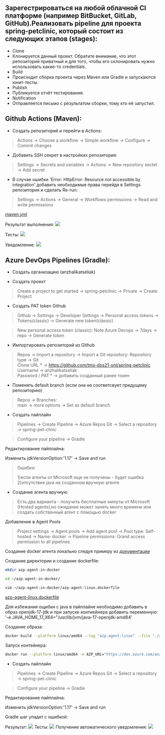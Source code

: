  Зарегестрироваться на любой облачной CI платформе (например BitBucket, GitLab, GitHub).Реализовать pipeline для проекта spring-petclinic, который состоит из следующих этапов (stages):
-
- Clone
- Клонируется данный проект. Обратите внимание, что этот репозиторий приватный и для того, чтобы его склонировать нужно использовать какие-то credentials.
- Build
- Происходит сборка проекта через Maven или Gradle и запускаются юнит-тесты.
- Publish
- Публикуется отчёт тестирования.
- Notification
- Отправляется письмо с результатом сборки, тому кто её запустил.


 
 Github Actions (Maven):
 -
 

- Создать репозиторий и перейти в Actions:

>Actions -> Choose a workflow -> Simple workflow -> Configure -> Commit changes

- Добавить SSH секрет в настройках репозитория:

>Settings -> Secrets and variables -> Actions -> New repository sectet -> Add secret



- В случае ошибки 'Error: HttpError: Resource not accessible by integration' добавить необходимые права перейдя в Settings репозитория и сделать Re-run:

>Settings -> Actions -> General -> Workflows permissions -> Read and write permissions

[maven.yml ](/HW29/maven.yml) 

Результат выполнения:
![](./assets/1-1.png)

Тесты:
![](./assets/1-2.png)

Уведомление:
![](./assets/1-3.png)


Azure DevOps Pipelines (Gradle):
-
- Создать организацию (anzhalikatseliak)

- Создать проект
>Create a project to get started -> spring-petclinic -> Private -> Create Project

- Создать PAT token Github
>Github -> Settings -> Developer Settings -> Personal access tokens -> Tokens(classic) -> Generate new token(classic)

>New personal access token (classic): Note Azure Devops -> 7days -> repo -> Generate token

- Импортировать репозиторий из Github

>Repos ->  Import a repository -> Import a Git repository:
Repository type -> Git  
Clone URL * -> https://github.com/tms-dos21-onl/spring-petclinic
Username -> anzhalikatseliak  
Password / PAT * -> добавить созданный ранее токен

- Поменять default branch (если она не соответсвует предущему репозиторию)

>Repos -> Branches:  
main -> more options -> Set as default branch

- Создать пайплайн

>Pipelines -> Create Pipeline -> Azure Repos Git -> Select a repository -> spring-pet-clinic

>Configure your pipeline -> Gradle

Редактирование пайплайна:

Изменить jdkVersionOption:'1.17' -> Save and run 

>Ошибки:
>
>1)если агенты от Microsoft еще не получены - будет ошибка   
>2)отсутствие java на созданном вручную агенте 


- Создание агента вручную

>Есть два варианта - получить  бесплатные минуты от Microsoft (Hosted agents),но ожидание может занять много времени или создать собственный агент с помощью docker 

Добавление в Agent Pools

>Project settings -> Agent pools -> Add agent pool -> Pool type: Self-hosted -> Name: docker -> Pipeline permissions: Grand access permission to all pipelines

Создание docker агента локально следуя примеру из [документации](https://learn.microsoft.com/en-us/azure/devops/pipelines/agents/docker?view=azure-devops#linux)


Создание директории и создание dockerfile:

```bash
mkdir azp-agent-in-docker

cd ~/azp-agent-in-docker/   

vim ~/azp-agent-in-docker/azp-agent-linux.dockerfile
```

[azp-agent-linux.dockerfile](/HW29/azp-agent-linux.dockerfile) 

Для избежания ощибки с java в пайплайне необходимо добавить в образ openjdk-17-jdk и при запуске контиейнера добавить переменную:  
'-e JAVA_HOME_17_X64="/usr/lib/jvm/java-17-openjdk-amd64'

Создание образа:
```bash
docker build --platform linux/amd64 --tag "azp-agent:linux" --file "./azp-agent-linux.dockerfile" .
```

Запуск контейнера:
```bash
docker run --platform linux/amd64 -e AZP_URL="https://dev.azure.com/anzhalikatseliak" -e AZP_TOKEN=<SECRET> -e AZP_POOL="docker" -e AZP_AGENT_NAME="Docker Agent - Linux" -e JAVA_HOME_17_X64="/usr/lib/jvm/java-17-openjdk-amd64"  --name "azp-agent-linux" azp-agent:linux
```

- Создать пайплайн

>Pipelines -> Create Pipeline -> Azure Repos Git -> Select a repository -> spring-pet-clinic

>Configure your pipeline -> Gradle

Редактирование пайплайна:

Изменить jdkVersionOption:'1.17' -> Save and run 

Gradle шаг упадет с ошибкой:


Результат:
![](./assets/2-1.png)
Тесты:
![](./assets/2-2.png)
Получение автоматического уведомления:
![](./assets/2-3.png)